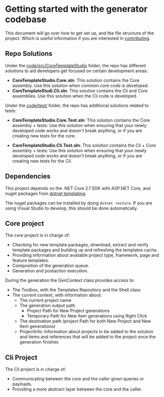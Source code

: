 # Getting started with the generator codebase

This document will go over how to get set up, and the file structure of the project. Which is useful information if you are interested in [contributing](../CONTRIBUTING.md).

## Repo Solutions

Under the [code/src/CoreTemplateStudio](../code/src/CoreTemplateStudio) folder, the repo has different solutions to aid developers get focused on certain development areas:

- **CoreTemplateStudio.Core.sln**: This solution contains the Core assembly. Use this solution when common core code is developed.
- **CoreTemplateStudi.Cli.sln**: This solution contains the Cli and Core assemblies. Use this solution when the Cli code is developed.

Under the [code/test/](../code/test) folder, the repo has additional solutions related to tests:

- **CoreTemplateStudio.Core.Test.sln**: This solution contains the Core assembly + tests: Use this solution when ensuring that your newly developed code works and doesn't break anything, or if you are creating new tests for the core.

- **CoreTemplateStudio.Cli.Test.sln**: This solution contains the Cli + Core assembly + tests: Use this solution when ensuring that your newly developed code works and doesn't break anything, or if you are creating new tests for the Cli.

## Dependencies

This project depends on the .NET Core 2.1 SDK with ASP.NET Core, and nuget packages from [dotnet templating](https://github.com/dotnet/templating).

The nuget packages can be installed by doing `dotnet restore`. If you are using Visual Studio to develop, this should be done automatically. 

## Core project

The core project is in charge of:

- Checking for new template packages, download, extract and verify template packages and building up and refreshing the templates cache.
- Providing information about available project type, framework, page and feature templates.
- Composition of the generation queue.
- Generation and postaction execution.

During the generation the GenContext class provides access to:

- The Toolbox, with the Templates Repository and the Shell class
- The current context, with information about:
  - The current project name
  - The generation output path
    - Project Path for New Project generations
    - Temporary Path for New Item generations using Right Click
  - The destination path (project Path for both New Project and New Item generations)
  - ProjectInfo: Information about projects to be added to the solution and items and references that will be added to the project once the generation finishes

## Cli Project

The Cli project is in charge of:

- Communicating between the core and the caller given queries or payloads.
- Providing a more abstract layer between the core and the caller.
